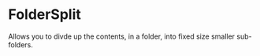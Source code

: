 # FolderSplit
Allows you to divde up the contents, in a folder, into fixed size smaller sub-folders. 
